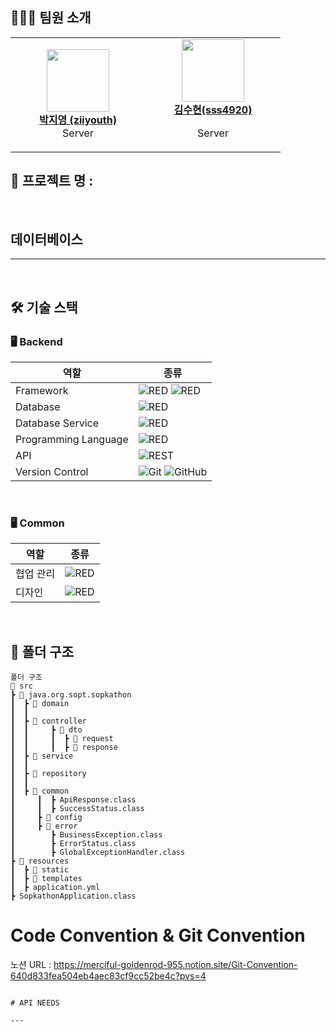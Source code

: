 ## 👩🏻‍💻 팀원 소개

<table>
    <tr align="center">
              <td style="min-width: 200px;">
            <a href="https://github.com/ziiyouth">
              <img src="https://github.com/ziiyouth.png" width="100">
              <br />
              <b>박지영 (ziiyouth)</b>
            </a>
                       <br/>
              Server
        </td>
        <td style="min-width: 200px;">
            <a href="https://github.com/sss4920">
              <img src="https://github.com/sss4920.png" width="100">
              <br />
              <b>김수현(sss4920)</b>
            </a> 
            <br/>
       
 Server
    </tr>

</table>

## 📱 프로젝트 명 :



<br />

## 데이터베이스 


<hr/>
<br />


## 🛠 기술 스택


### 🖥 Backend

|역할|종류|
|-|-|
|Framework|<img alt="RED" src ="https://img.shields.io/badge/SPRING-6DB33F.svg?&style=for-the-badge&logo=Spring&logoColor=white"/> <img alt="RED" src ="https://img.shields.io/badge/SPRING Boot-6DB33F.svg?&style=for-the-badge&logo=SpringBoot&logoColor=white"/>|
|Database|<img alt="RED" src ="https://img.shields.io/badge/Mysql-003545.svg?&style=for-the-badge&logo=Mysql&logoColor=white"/>|
|Database Service|<img alt="RED" src ="https://img.shields.io/badge/Amazon Rds-527FFF.svg?&style=for-the-badge&logo=AmazonRds&logoColor=white"/>|
|Programming Language|<img alt="RED" src ="https://img.shields.io/badge/JAVA-004027.svg?&style=for-the-badge&logo=Jameson&logoColor=white"/>|
|API|![REST](https://img.shields.io/badge/Rest-4B3263?style=for-the-badge&logo=rest&logoColor=white)                                     
|Version Control|![Git](https://img.shields.io/badge/git-%23F05033.svg?style=for-the-badge&logo=git&logoColor=white) ![GitHub](https://img.shields.io/badge/github-%23121011.svg?style=for-the-badge&logo=github&logoColor=white) |
<br />


### 🖥 Common
|역할|종류|
|-|-|
|협업 관리|<img alt="RED" src ="https://img.shields.io/badge/Notion-000000.svg?&style=for-the-badge&logo=Notion&logoColor=white"/> |
|디자인|<img alt="RED" src ="https://img.shields.io/badge/Figma-F24E1E.svg?&style=for-the-badge&logo=Figma&logoColor=white"/>|

<br />


## 📂 폴더 구조
```
폴더 구조
📂 src
┣ 📂 java.org.sopt.sopkathon
┃  ┣ 📂 domain
┃  ┃
┃  ┣ 📂 controller
┃  ┃     ┣ 📂 dto
┃  ┃     ┃  ┣ 📂 request
┃  ┃     ┃  ┣ 📂 response
┃  ┣ 📂 service
┃  ┃
┃  ┣ 📂 repository
┃  ┃
┃  ┣ 📂 common
┃     ┃  ┣ ApiResponse.class
┃     ┃  ┣ SuccessStatus.class
┃     ┣ 📂 config
┃     ┣ 📂 error
┃        ┣ BusinessException.class
┃        ┣ ErrorStatus.class
┃        ┣ GlobalExceptionHandler.class
┣ 📂 resources
┃  ┣ 📂 static
┃  ┣ 📂 templates
┃  ┣ application.yml
┣ SopkathonApplication.class

```


# Code Convention & Git Convention
노션 URL : https://merciful-goldenrod-955.notion.site/Git-Convention-640d833fea504eb4aec83cf9cc52be4c?pvs=4


```

# API NEEDS

---
